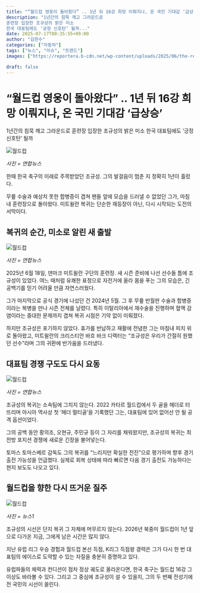 ```yaml
---
title: "“월드컵 영웅이 돌아왔다” .. 1년 뒤 16강 희망 이뤄지나, 온 국민 기대감 ‘급상승’"
description: "1년간의 침묵 깨고 그라운드로
훈련장 입장한 조규성의 밝은 미소
한국 대표팀에도 ‘긍정 신호탄’ 될까..."
date: 2025-07-17T00:35:55+09:00
author: "김한수"
categories: ["자동차"]
tags: ["뉴스", "이슈", "트렌드"]
images: ["https://reportera.b-cdn.net/wp-content/uploads/2025/06/the-return-of-Jo-Kyu-sung-1024x576.jpg"]

draft: false
---
```


# “월드컵 영웅이 돌아왔다” .. 1년 뒤 16강 희망 이뤄지나, 온 국민 기대감 ‘급상승’

1년간의 침묵 깨고 그라운드로
훈련장 입장한 조규성의 밝은 미소
한국 대표팀에도 ‘긍정 신호탄’ 될까

![월드컵](https://reportera.b-cdn.net/wp-content/uploads/2025/06/the-return-of-Jo-Kyu-sung-1024x576.jpg)

*사진 = 연합뉴스*

한때 한국 축구의 미래로 주목받았던 조규성. 그의 발걸음이 멈춘 지 정확히 1년이 흘렀다.

무릎 수술과 예상치 못한 합병증이 겹쳐 팬들 앞에 모습을 드러낼 수 없었던 그가, 마침내 훈련장으로 돌아왔다. 미트윌란 복귀는 단순한 재등장이 아닌, 다시 시작되는 도전의 서막이다.


## 복귀의 순간, 미소로 알린 새 출발


![월드컵](https://reportera.b-cdn.net/wp-content/uploads/2025/06/조규성-복귀-2-1024x788.jpg)

*사진 = 연합뉴스*

2025년 6월 18일, 덴마크 미트윌란 구단의 훈련장. 새 시즌 준비에 나선 선수들 틈에 조규성이 있었다. 여느 때처럼 유쾌한 표정으로 자전거에 올라 몸을 푸는 그의 모습은, 긴 공백기를 믿기 어려울 만큼 자연스러웠다.

그가 마지막으로 공식 경기에 나섰던 건 2024년 5월. 그 후 무릎 반월판 수술과 합병증이라는 복병을 만나 시즌 전체를 날렸다. 특히 이탈리아에서 재수술을 진행하며 혈액 감염이라는 중대한 문제까지 겹쳐 복귀 시점은 기약 없이 미뤄졌다.

하지만 조규성은 포기하지 않았다. 휴가를 반납하고 재활에 전념한 그는 마침내 피치 위로 돌아왔고, 미트윌란의 크리스티안 바흐 바크 디렉터는 “조규성은 우리가 간절히 원했던 선수”라며 그의 귀환에 반가움을 드러냈다.


## 대표팀 경쟁 구도도 다시 요동


![월드컵](https://reportera.b-cdn.net/wp-content/uploads/2025/06/한국-축구-대표팀-3-1024x680.jpg)

*사진 = 연합뉴스*

조규성의 복귀는 소속팀에 그치지 않는다. 2022 카타르 월드컵에서 두 골을 헤더로 터뜨리며 아시아 역사상 첫 ‘헤더 멀티골’을 기록했던 그는, 대표팀에 있어 없어선 안 될 공격 옵션이었다.

그의 공백 동안 황의조, 오현규, 주민규 등이 그 자리를 채워왔지만, 조규성의 복귀는 최전방 포지션 경쟁에 새로운 긴장을 불어넣는다.

토마스 토마스베르 감독도 그의 복귀를 “느리지만 확실한 전진”으로 평가하며 향후 경기 출전 가능성을 언급했다. 실제로 회복 상태에 따라 빠르면 다음 경기 출전도 가능하다는 현지 보도도 나오고 있다.


## 월드컵을 향한 다시 뜨거운 질주


![월드컵](https://reportera.b-cdn.net/wp-content/uploads/2025/06/조규성-월드컵-4-1024x685.jpg)

*사진 = 뉴스1*

조규성의 시선은 단지 복귀 그 자체에 머무르지 않는다. 2026년 북중미 월드컵이 1년 앞으로 다가온 지금, 그에게 남은 시간은 많지 않다.

지난 유럽 리그 우승 경험과 월드컵 본선 득점, K리그 득점왕 경력은 그가 다시 한 번 대표팀의 에이스로 도약할 수 있는 자질을 충분히 증명하고 있다.

유럽파들의 체력과 컨디션이 점차 정상 궤도로 올라온다면, 한국 축구는 월드컵 16강 그 이상도 바라볼 수 있다. 그리고 그 중심에 조규성이 설 수 있을지, 그의 두 번째 전성기에 전 국민의 시선이 쏠린다.
